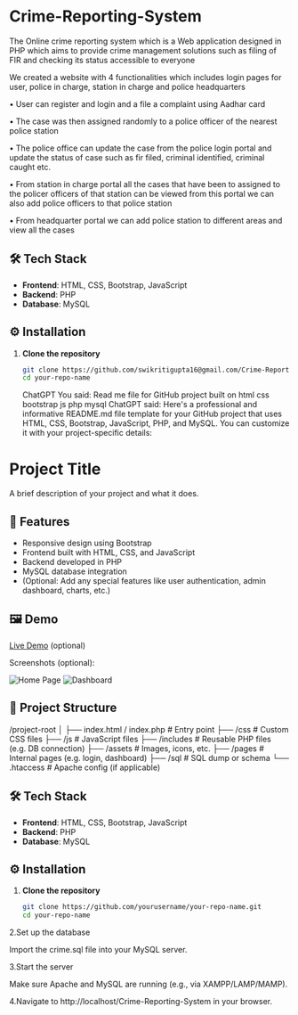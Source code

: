 # Crime-Reporting-System
The Online crime reporting system which is a Web application designed in PHP  which aims to provide crime management solutions such as filing of FIR  and checking its status accessible to everyone

We created a website with 4 functionalities which includes login pages for user, police in charge, station in charge and police headquarters

• User can register and login and a file a complaint using Aadhar card

• The case was then assigned randomly to a police officer of the nearest police station

• The police office can update the case from the police login portal and update the status of case such as fir filed, criminal identified, criminal caught etc.

• From station in charge portal all the cases that have been to assigned to the policer officers of that station can be viewed from this portal we can also add police officers to that police station

• From headquarter portal we can add police station to different areas and view all the cases


## 🛠️ Tech Stack

- **Frontend**: HTML, CSS, Bootstrap, JavaScript
- **Backend**: PHP
- **Database**: MySQL

## ⚙️ Installation

1. **Clone the repository**
   ```bash
   git clone https://github.com/swikritigupta16@gmail.com/Crime-Reporting-System.git
   cd your-repo-name
   ```
   ChatGPT
You said:
Read me file for GitHub project built on html css bootstrap js php mysql
ChatGPT said:
Here's a professional and informative README.md file template for your GitHub project that uses HTML, CSS, Bootstrap, JavaScript, PHP, and MySQL. You can customize it with your project-specific details:

# Project Title

A brief description of your project and what it does.

## 🚀 Features

- Responsive design using Bootstrap
- Frontend built with HTML, CSS, and JavaScript
- Backend developed in PHP
- MySQL database integration
- (Optional: Add any special features like user authentication, admin dashboard, charts, etc.)

## 🖼️ Demo

[Live Demo](#) (optional)

Screenshots (optional):

![Home Page](screenshots/home.png)
![Dashboard](screenshots/dashboard.png)

## 📁 Project Structure

/project-root
│
├── index.html / index.php # Entry point
├── /css # Custom CSS files
├── /js # JavaScript files
├── /includes # Reusable PHP files (e.g. DB connection)
├── /assets # Images, icons, etc.
├── /pages # Internal pages (e.g. login, dashboard)
├── /sql # SQL dump or schema
└── .htaccess # Apache config (if applicable)


## 🛠️ Tech Stack

- **Frontend**: HTML, CSS, Bootstrap, JavaScript
- **Backend**: PHP
- **Database**: MySQL

## ⚙️ Installation

1. **Clone the repository**
   ```bash
   git clone https://github.com/yourusername/your-repo-name.git
   cd your-repo-name

2.Set up the database

Import the crime.sql file into your MySQL server.

3.Start the server

Make sure Apache and MySQL are running (e.g., via XAMPP/LAMP/MAMP).

4.Navigate to http://localhost/Crime-Reporting-System in your browser.
